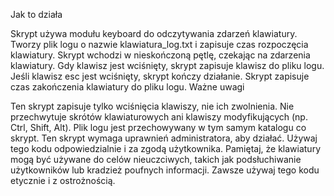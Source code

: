 Jak to działa

Skrypt używa modułu keyboard do odczytywania zdarzeń klawiatury.
Tworzy plik logu o nazwie klawiatura_log.txt i zapisuje czas rozpoczęcia klawiatury.
Skrypt wchodzi w nieskończoną pętlę, czekając na zdarzenia klawiatury.
Gdy klawisz jest wciśnięty, skrypt zapisuje klawisz do pliku logu.
Jeśli klawisz esc jest wciśnięty, skrypt kończy działanie.
Skrypt zapisuje czas zakończenia klawiatury do pliku logu.
Ważne uwagi

Ten skrypt zapisuje tylko wciśnięcia klawiszy, nie ich zwolnienia.
Nie przechwytuje skrótów klawiaturowych ani klawiszy modyfikujących (np. Ctrl, Shift, Alt).
Plik logu jest przechowywany w tym samym katalogu co skrypt.
Ten skrypt wymaga uprawnień administratora, aby działać.
Używaj tego kodu odpowiedzialnie i za zgodą użytkownika.
Pamiętaj, że klawiatury mogą być używane do celów nieuczciwych, takich jak podsłuchiwanie użytkowników lub kradzież poufnych informacji. Zawsze używaj tego kodu etycznie i z ostrożnością.

